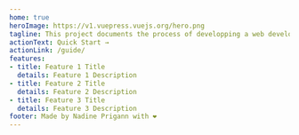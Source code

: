 ```yaml
---
home: true
heroImage: https://v1.vuepress.vuejs.org/hero.png
tagline: This project documents the process of developping a web development workflow based on permacultural principles.
actionText: Quick Start →
actionLink: /guide/
features:
- title: Feature 1 Title
  details: Feature 1 Description
- title: Feature 2 Title
  details: Feature 2 Description
- title: Feature 3 Title
  details: Feature 3 Description
footer: Made by Nadine Prigann with ❤️
---
```


